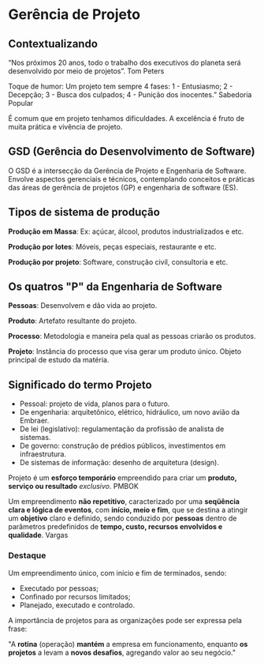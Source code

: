 # Gerência de Projeto

## Contextualizando

“Nos próximos 20 anos, todo o trabalho dos executivos do planeta será desenvolvido por meio de projetos”.  Tom Peters

Toque de humor: Um projeto tem sempre 4 fases:  1 - Entusiasmo;  2 - Decepção;   3 - Busca dos culpados;  4 - Punição dos inocentes.” Sabedoria Popular

É comum que em projeto tenhamos dificuldades. A excelência é fruto de muita prática e vivência de projeto.

## GSD (Gerência do Desenvolvimento de Software)

O GSD é a intersecção da Gerência de Projeto e Engenharia de Software. Envolve aspectos gerenciais e técnicos, contemplando conceitos e práticas das áreas de gerência de projetos (GP) e engenharia de software (ES).

## Tipos de sistema de produção

**Produção em Massa**: Ex: açúcar, álcool, produtos industrializados e etc.

**Produção por lotes**: Móveis, peças especiais, restaurante e etc.

**Produção por projeto**: Software, construção civil, consultoria e etc.

## Os quatros "P" da Engenharia de Software

**Pessoas**: Desenvolvem e dão vida ao projeto.

**Produto**: Artefato resultante do projeto.

**Processo**: Metodologia e maneira pela qual as pessoas criarão os produtos.

**Projeto**: Instância do processo que visa gerar um produto único. Objeto principal de estudo da matéria.

## Significado do termo Projeto

- Pessoal: projeto de vida, planos para o futuro. 
- De engenharia: arquitetônico, elétrico, hidráulico, um novo avião da Embraer. 
- De lei (legislativo): regulamentação da profissão de analista de sistemas. 
- De governo: construção de prédios públicos, investimentos em infraestrutura. 
- De sistemas de informação: desenho de arquitetura (design).

Projeto é um **esforço temporário** empreendido para criar um **produto, serviço ou resultado** *exclusivo*. PMBOK

Um empreendimento **não repetitivo**, caracterizado por uma **seqüência clara e lógica de eventos**, com **início, meio e fim**, que se destina a atingir um **objetivo** claro e definido, sendo conduzido por **pessoas** dentro de parâmetros predefinidos de **tempo, custo, recursos envolvidos e qualidade**. Vargas

### Destaque

Um empreendimento único, com início e fim de terminados, sendo: 
- Executado por pessoas; 
- Confinado por recursos limitados; 
- Planejado, executado e controlado. 

A importância de projetos para as organizações pode ser expressa pela frase: 

"A **rotina** (operação) **mantém** a empresa em funcionamento, enquanto **os projetos** a levam a **novos desafios**, agregando valor ao seu negócio."